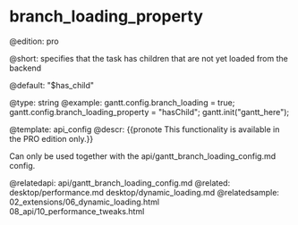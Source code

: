 branch_loading_property
=============

@edition: pro

@short:
	specifies that the task has children that are not yet loaded from the backend

@default: "$has_child"

@type: string
@example:
gantt.config.branch_loading = true;
gantt.config.branch_loading_property = "hasChild";
gantt.init("gantt_here");

@template:	api_config
@descr:
{{pronote This functionality is available in the PRO edition only.}}

Can only be used together with the api/gantt_branch_loading_config.md config.


@relatedapi:
	api/gantt_branch_loading_config.md
@related:
	desktop/performance.md
	desktop/dynamic_loading.md
@relatedsample:
	02_extensions/06_dynamic_loading.html
	08_api/10_performance_tweaks.html	
